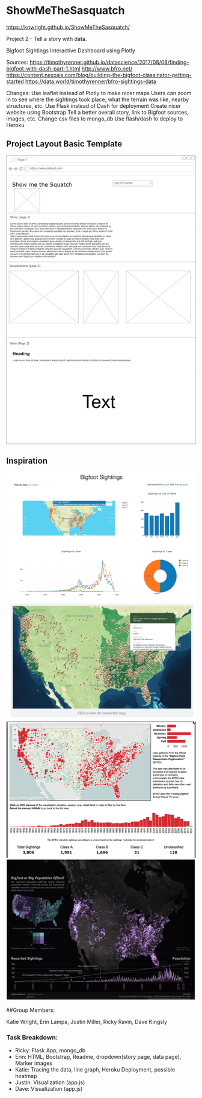 # ShowMeTheSasquatch

https://knwright.github.io/ShowMeTheSasquatch/


Project 2 - Tell a story with data.

Bigfoot Sightings Interactive Dashboard using Plotly

Sources: 
https://timothyrenner.github.io/datascience/2017/08/08/finding-bigfoot-with-dash-part-1.html
http://www.bfro.net/
https://content.nexosis.com/blog/building-the-bigfoot-classinator-getting-started
https://data.world/timothyrenner/bfro-sightings-data

Changes:
Use leaflet instead of Plotly to make nicer maps
Users can zoom in to see where the sightings took place, what the terrain was like, nearby structures, etc.
Use Flask instead of Dash for deployment
Create nicer website using Bootstrap
Tell a better overall story, link to Bigfoot sources, images, etc.
Change csv files to mongo_db
Use flash/dash to deploy to Heroku

## Project Layout Basic Template
![Layout Template](images/squatch.png)

## Inspiration
![Interactive Dashboard Inspo](images/interactive_dashboard.png)
![Sasquatch Map](images/sashquatch_map.png)
![Sasquatch Map 2](images/sasquatch_map2.png)
![Sasquatch Map 3](images/sasquatch_map3.png)

##Group Members: 

Katie Wright, Erin Lampa, Justin Miller, Ricky Ravin, Dave Kingsly

### Task Breakdown:
* Ricky: Flask App, mongo_db
* Erin: HTML, Bootstrap, Readme, dropdown(story page, data page), Marker images
* Katie: Tracing the data, line graph, Heroku Deployment, possible heatmap
* Justin: Visualization (app.js)
* Dave: Visualization (app.js)
